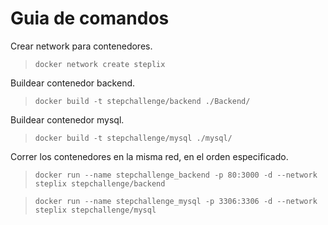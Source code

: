 # Guia de comandos #

Crear network para contenedores.

> `docker network create steplix`

Buildear contenedor backend.

> `docker build -t stepchallenge/backend ./Backend/`

Buildear contenedor mysql.

> `docker build -t stepchallenge/mysql ./mysql/`

Correr los contenedores en la misma red, en el orden especificado.

> `docker run --name stepchallenge_backend -p 80:3000 -d --network steplix stepchallenge/backend`

> `docker run --name stepchallenge_mysql -p 3306:3306 -d --network steplix stepchallenge/mysql`

